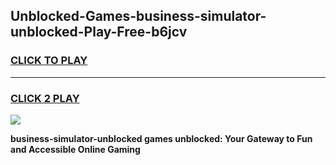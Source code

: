 
## Unblocked-Games-business-simulator-unblocked-Play-Free-b6jcv
<h3>
<a href="https://premium76.site?title=business-simulator-unblocked&ref=23A">CLICK TO PLAY</a></h3>
<hr>

<h3>
<a href="https://premium76.site?title=business-simulator-unblocked&ref=23A">CLICK 2 PLAY</a>
  
</h3>

<a href="https://premium76.site?title=business-simulator-unblocked&ref=23A"><img src="https://clearcache.store/games.png"></a>


**business-simulator-unblocked games unblocked: Your Gateway to Fun and Accessible Online Gaming**
